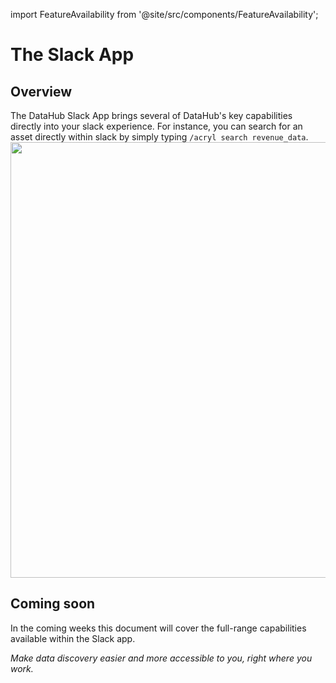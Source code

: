 import FeatureAvailability from '@site/src/components/FeatureAvailability';

# The Slack App

<FeatureAvailability saasOnly />

## Overview
The DataHub Slack App brings several of DataHub's key capabilities directly into your slack experience. For instance, you can search for an asset directly within slack by simply typing `/acryl search revenue_data`.
<img width="697" src="https://github.com/user-attachments/assets/4339a792-b94b-4259-8603-ecddc191a1df">


## Coming soon
In the coming weeks this document will cover the full-range capabilities available within the Slack app.

*Make data discovery easier and more accessible to you, right where you work.*
